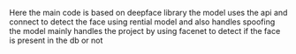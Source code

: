 Here the main code is based on deepface library the model uses the api and connect to detect the face using rential model and also handles spoofing
the model mainly handles the project by using facenet to detect if the face is present in the db or not
